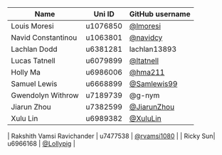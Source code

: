 | Name | Uni ID | GitHub username |
| --- | --- | --- |
| Louis Moresi | u1076850 | [@lmoresi](http://github.com/lmoresi) |
| Navid Constantinou | u1063801 | [@navidcy](http://github.com/navidcy) |
| Lachlan Dodd  | u6381281 | lachlan13893 |
| Lucas Tatnell | u6079899 | [@ltatnell](https://github.com/ltatnell) |
| Holly Ma | u6986006 | [@hma211](http://github.com/hma211) |
| Samuel Lewis | u6668899 | [@Samlewis99](https://github.com/Samlewis99) |
| Gwendolyn Withrow | u7189739 | @g-nym |
| Jiarun Zhou | u7382599 | [@JiarunZhou](https://github.com/JiarunZhou) |
| Xulu Lin | u6989382 | [@XuluLin](https://github.com/XuluLin) |




| Rakshith Vamsi Ravichander | u7477538 | [@rvamsi1080](https://github.com/rvamsi1080) |
| Ricky Sun| u6966168 | [@Lollypig](https://github.com/Lollypig) |
